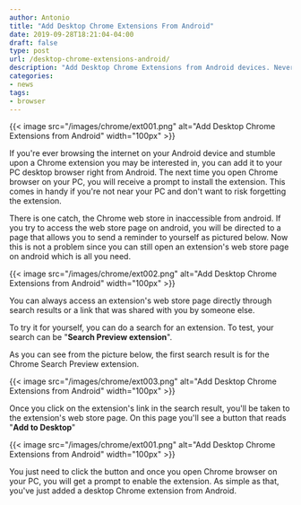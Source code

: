 ```yaml
---
author: Antonio
title: "Add Desktop Chrome Extensions From Android"
date: 2019-09-28T18:21:04-04:00
draft: false
type: post
url: /desktop-chrome-extensions-android/
description: "Add Desktop Chrome Extensions from Android devices. Never forget a Chrome desktop extension again if you come across it on your Android device."
categories:
- news
tags:
- browser
---
```


{{< image src="/images/chrome/ext001.png" alt="Add Desktop Chrome Extensions from Android" width="100px" >}}

If you're ever browsing the internet on your Android device and stumble upon a Chrome extension you may be interested in, you can add it to your PC desktop browser right from Android. The next time you open Chrome browser on your PC, you will receive a prompt to install the extension. This comes in handy if you're not near your PC and don't want to risk forgetting the extension.

<!--more-->

There is one catch, the Chrome web store in inaccessible from android. If you try to access the web store page on android, you will be directed to a page that allows you to send a reminder to yourself as pictured below. Now this is not a problem since you can still open an extension's web store page on android which is all you need.

{{< image src="/images/chrome/ext002.png" alt="Add Desktop Chrome Extensions from Android" width="100px" >}}

You can always access an extension's web store page directly through search results or a link that was shared with you by someone else.

To try it for yourself, you can do a search for an extension. To test, your search can be "**Search Preview extension**".

As you can see from the picture below, the first search result is for the Chrome Search Preview extension.

{{< image src="/images/chrome/ext003.png" alt="Add Desktop Chrome Extensions from Android" width="100px" >}}

Once you click on the extension's link in the search result, you'll be taken to the extension's web store page. On this page you'll see a button that reads "**Add to Desktop**"

{{< image src="/images/chrome/ext001.png" alt="Add Desktop Chrome Extensions from Android" width="100px" >}}

You just need to click the button and once you open Chrome browser on your PC, you will get a prompt to enable the extension. As simple as that, you've just added a desktop Chrome extension from Android.
